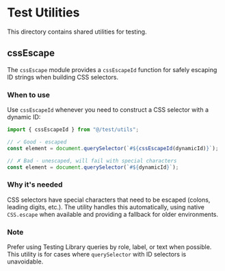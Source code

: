 # Test Utilities

This directory contains shared utilities for testing.

## cssEscape

The `cssEscape` module provides a `cssEscapeId` function for safely escaping ID strings when building CSS selectors.

### When to use

Use `cssEscapeId` whenever you need to construct a CSS selector with a dynamic ID:

```typescript
import { cssEscapeId } from "@/test/utils";

// ✓ Good - escaped
const element = document.querySelector(`#${cssEscapeId(dynamicId)}`);

// ✗ Bad - unescaped, will fail with special characters
const element = document.querySelector(`#${dynamicId}`);
```

### Why it's needed

CSS selectors have special characters that need to be escaped (colons, leading digits, etc.). The utility handles this automatically, using native `CSS.escape` when available and providing a fallback for older environments.

### Note

Prefer using Testing Library queries by role, label, or text when possible. This utility is for cases where `querySelector` with ID selectors is unavoidable.
